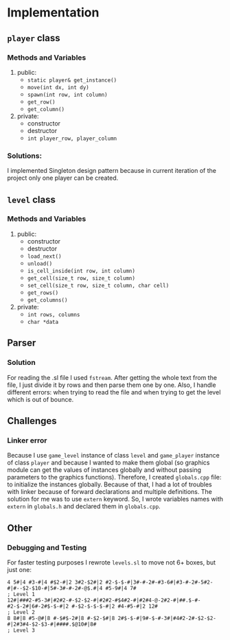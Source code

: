 # Implementation
## `player` class
### Methods and Variables
1. public:
   - `static player& get_instance()`
   - `move(int dx, int dy)`
   - `spawn(int row, int column)`
   - `get_row()`
   - `get_column()`
2. private:
   - constructor
   - destructor
   - `int player_row, player_column`
### Solutions:
I implemented Singleton design pattern because in current iteration of the project only one player can be created.
## `level` class
### Methods and Variables
1. public:
   - constructor
   - destructor
   - `load_next()`
   - `unload()`
   - `is_cell_inside(int row, int column)`
   - `get_cell(size_t row, size_t column)`
   - `set_cell(size_t row, size_t column, char cell)`
   - `get_rows()`
   - `get_columns()`
2. private:
   - `int rows, columns`
   - `char *data`
## Parser
### Solution
For reading the .sl file I used `fstream`. 
After getting the whole text from the file, 
I just divide it by rows and then parse them one by one.
Also, I handle different errors: when trying to read the file and when trying to get the level which is out of bounce.
## Challenges
### Linker error
Because I use `game_level` instance of class `level` and `game_player` instance of class `player`
and because I wanted to make them global (so graphics module can get the values of instances globally and without passing parameters to the graphics functions).
Therefore, I created `globals.cpp` file: to initialize the instances globally.
Because of that, I had a lot of troubles with linker because of forward declarations and multiple definitions. 
The solution for me was to use `extern` keyword. 
So, I wrote variables names with `extern` in `globals.h` and declared them in `globals.cpp`.
## Other
### Debugging and Testing
For faster testing purposes I rewrote `levels.sl` to move not 6+ boxes, but just one:
``` 
4 5#|4 #3-#|4 #$2-#|2 3#2-$2#|2 #2-$-$-#|3#-#-2#-#3-6#|#3-#-2#-5#2-#|#--$2-$10-#|5#-3#-#-2#-@$.#|4 #5-9#|4 7#
; Level 1
12#|###2-#5-3#|#2#2-#-$2-$2-#|#2#2-#$4#2-#|#2#4-@-2#2-#|##.$-#-#2-$-2#|6#-2#$-$-#|2 #-$2-$-$-$-#|2 #4-#5-#|2 12#
; Level 2
8 8#|8 #5-@#|8 #-$#$-2#|8 #-$2-$#|8 2#$-$-#|9#-$-#-3#|#4#2-2#-$2-$2-#|2#3#4-$2-$3-#|####.$@10#|8#
; Level 3 
```